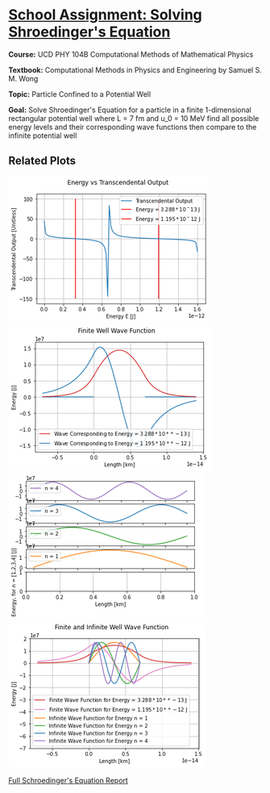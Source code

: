 
# [School Assignment: Solving Shroedinger's Equation](https://github.com/bcchap/school-assignments/blob/computational-physics/computational-physics/schro-eq.py)

**Course:** UCD PHY 104B Computational Methods of Mathematical Physics

**Textbook:** Computational Methods in Physics and Engineering by Samuel S. M. Wong

**Topic:** Particle Confined to a Potential Well

**Goal:** Solve Shroedinger's Equation for a particle in a finite 1-dimensional rectangular potential well where L = 7 fm and u_0 = 10 MeV find all possible energy levels and their corresponding wave functions then compare to the infinite potential well

## Related Plots
![Determining Roots of the Transcendental Function](https://github.com/bcchap/bcchap.github.io/blob/main/school-assignment-images/rootcheck.png)
![Wave Function for the Finite Well](https://github.com/bcchap/bcchap.github.io/blob/main/school-assignment-images/finwell.png)
![Wave Functions for Discrete Energy Level](https://github.com/bcchap/bcchap.github.io/blob/main/school-assignment-images/infwell.png)
![Comparing the Infinite vs Finite Well Wave Functions](https://github.com/bcchap/bcchap.github.io/blob/main/school-assignment-images/infvsfin.png)

[Full Schroedinger's Equation Report](https://github.com/bcchap/school-assignments/blob/computational-physics/computational-physics/shroq-eq-report.pdf)
